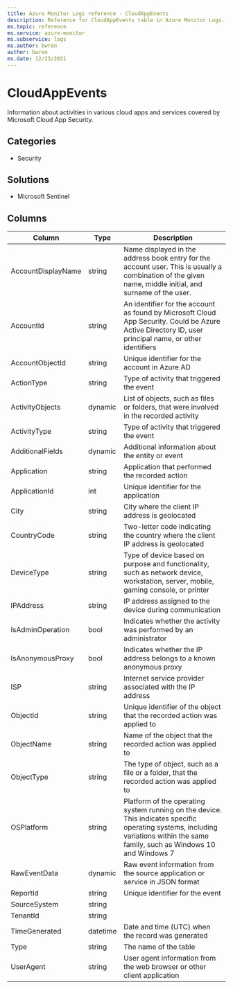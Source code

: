 ```yaml
---
title: Azure Monitor Logs reference - CloudAppEvents
description: Reference for CloudAppEvents table in Azure Monitor Logs.
ms.topic: reference
ms.service: azure-monitor
ms.subservice: logs
ms.author: bwren
author: bwren
ms.date: 12/23/2021
---
```


# CloudAppEvents

 Information about activities in various cloud apps and services covered by Microsoft Cloud App Security.

## Categories

- Security
## Solutions

- Microsoft Sentinel




## Columns

| Column | Type | Description |
| --- | --- | --- |
| AccountDisplayName | string | Name displayed in the address book entry for the account user. This is usually a combination of the given name, middle initial, and surname of the user. |
| AccountId | string | An identifier for the account as found by Microsoft Cloud App Security. Could be Azure Active Directory ID, user principal name, or other identifiers |
| AccountObjectId | string | Unique identifier for the account in Azure AD |
| ActionType | string | Type of activity that triggered the event |
| ActivityObjects | dynamic | List of objects, such as files or folders, that were involved in the recorded activity |
| ActivityType | string | Type of activity that triggered the event |
| AdditionalFields | dynamic | Additional information about the entity or event |
| Application | string | Application that performed the recorded action |
| ApplicationId | int | Unique identifier for the application |
| City | string | City where the client IP address is geolocated |
| CountryCode | string | Two-letter code indicating the country where the client IP address is geolocated |
| DeviceType | string | Type of device based on purpose and functionality, such as network device, workstation, server, mobile, gaming console, or printer |
| IPAddress | string | IP address assigned to the device during communication |
| IsAdminOperation | bool | Indicates whether the activity was performed by an administrator |
| IsAnonymousProxy | bool | Indicates whether the IP address belongs to a known anonymous proxy |
| ISP | string | Internet service provider associated with the IP address |
| ObjectId | string | Unique identifier of the object that the recorded action was applied to |
| ObjectName | string | Name of the object that the recorded action was applied to |
| ObjectType | string | The type of object, such as a file or a folder, that the recorded action was applied to |
| OSPlatform | string | Platform of the operating system running on the device. This indicates specific operating systems, including variations within the same family, such as Windows 10 and Windows 7 |
| RawEventData | dynamic | Raw event information from the source application or service in JSON format |
| ReportId | string | Unique identifier for the event |
| SourceSystem | string |  |
| TenantId | string |  |
| TimeGenerated | datetime | Date and time (UTC) when the record was generated |
| Type | string | The name of the table |
| UserAgent | string | User agent information from the web browser or other client application |
